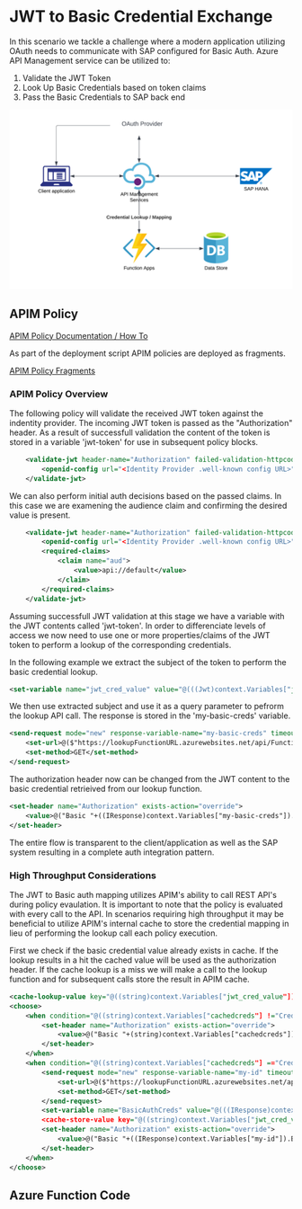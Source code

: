 <!-- ABOUT THE PROJECT -->
# JWT to Basic Credential Exchange

In this scenario we tackle a challenge where a modern application utilizing OAuth needs to communicate with SAP configured for Basic Auth. Azure API Management service can be utilized to:

1. Validate the JWT Token
2. Look Up Basic Credentials based on token claims
3. Pass the Basic Credentials to SAP back end

![JWTBasic](https://github.com/ms-us-rcg-app-innovation/sap-integration-landing-zone-accelerator-dev/blob/main/diagrams/JWTBasic.png)

## APIM Policy

[APIM Policy Documentation / How To](https://learn.microsoft.com/en-us/azure/api-management/api-management-howto-policies)

As part of the deployment script APIM policies are deployed as fragments. 

[APIM Policy Fragments](https://learn.microsoft.com/en-us/azure/api-management/policy-fragments)

### APIM Policy Overview

The following policy will validate the received JWT token against the indentity provider. The incoming JWT token is passed as the "Authorization" header. As a result of successfull validation the content of the token is stored in a variable 'jwt-token' for use in subsequent policy blocks. 

```xml
	<validate-jwt header-name="Authorization" failed-validation-httpcode="401" failed-validation-error-message="Unauthorized. Access token is missing or invalid" output-token-variable-name="jwt-token">
		<openid-config url="<Identity Provider .well-known config URL>" />
	</validate-jwt>
```

We can also perform initial auth decisions based on the passed claims. In this case we are examening the audience claim and confirming the desired value is present. 

```xml
	<validate-jwt header-name="Authorization" failed-validation-httpcode="401" failed-validation-error-message="Unauthorized. Access token is missing or invalid" output-token-variable-name="jwt-token">
		<openid-config url="<Identity Provider .well-known config URL>" />
		<required-claims>
			<claim name="aud">
				<value>api://default</value>
			</claim>
		</required-claims>
	</validate-jwt>
```

Assuming successfull JWT validation at this stage we have a variable with the JWT contents called 'jwt-token'. In order to differenciate levels of access we now need to use one or more properties/claims of the JWT token to perform a lookup of the corresponding credentials. 

In the following example we extract the subject of the token to perform the basic credential lookup.

```xml
<set-variable name="jwt_cred_value" value="@(((Jwt)context.Variables["jwt-token"]).Subject)" />
```

We then use extracted subject and use it as a query parameter to pefrorm the lookup API call. The response is stored in the 'my-basic-creds' variable. 

```xml
<send-request mode="new" response-variable-name="my-basic-creds" timeout="60" ignore-error="true">
    <set-url>@($"https://lookupFunctionURL.azurewebsites.net/api/FunctionName?username={(string)context.Variables["jwt_cred_value"]}")</set-url>
    <set-method>GET</set-method>
</send-request>
```

The authorization header now can be changed from the JWT content to the basic credential retrieived from our lookup function.

```xml
<set-header name="Authorization" exists-action="override">
    <value>@("Basic "+((IResponse)context.Variables["my-basic-creds"]).Body.As<JObject>(preserveContent:true)["credentials"].ToString())</value>
</set-header>
```

The entire flow is transparent to the client/application as well as the SAP system resulting in a complete auth integration pattern.

### High Throughput Considerations

The JWT to Basic auth mapping utilizes APIM's ability to call REST API's during policy evaulation. It is important to note that the policy is evaluated with every call to the API. In scenarios requiring high throughput it may be beneficial to utilize APIM's internal cache to store the credential mapping in lieu of performing the lookup call each policy execution.

First we check if the basic credential value already exists in cache. If the lookup results in a hit the cached value will be used as the authorization header.
If the cache lookup is a miss we will make a call to the lookup function and for subsequent calls store the result in APIM cache. 

```xml
<cache-lookup-value key="@((string)context.Variables["jwt_cred_value"])" default-value="CredCacheMiss" variable-name="cachedcreds" caching-type="internal" />
<choose>
    <when condition="@((string)context.Variables["cachedcreds"] !="CredCacheMiss")">
        <set-header name="Authorization" exists-action="override">
            <value>@("Basic "+(string)context.Variables["cachedcreds"])</value>
        </set-header>
    </when>
    <when condition="@((string)context.Variables["cachedcreds"] =="CredCacheMiss")">
        <send-request mode="new" response-variable-name="my-id" timeout="10" ignore-error="true">
            <set-url>@($"https://lookupFunctionURL.azurewebsites.net/api/FunctionName?username={(string)context.Variables["jwt_cred_value"]}")</set-url>
            <set-method>GET</set-method>
        </send-request>
        <set-variable name="BasicAuthCreds" value="@(((IResponse)context.Variables["my-id"]).Body.As<JObject>(preserveContent:true)["credentials"].ToString())" />
        <cache-store-value key="@((string)context.Variables["jwt_cred_value"])" value="@(((IResponse)context.Variables["my-id"]).Body.As<JObject>(preserveContent:true)["credentials"].ToString())" duration="900" caching-type="internal" />
        <set-header name="Authorization" exists-action="override">
            <value>@("Basic "+((IResponse)context.Variables["my-id"]).Body.As<JObject>(preserveContent:true)["credentials"].ToString())</value>
        </set-header>
    </when>
</choose>
```

## Azure Function Code



